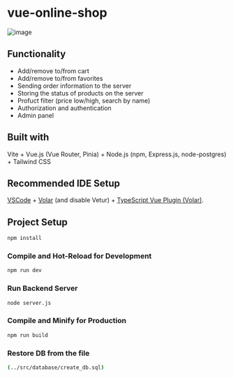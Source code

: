 # vue-online-shop

![image](https://github.com/fojogrimmo/vue-golf-shop/assets/111078093/006f3ce6-2d32-47ad-864f-4e87703f0ae6)

## Functionality
- Add/remove to/from cart
- Add/remove to/from favorites
- Sending order information to the server
- Storing the status of products on the server
- Profuct filter (price low/high, search by name)
- Authorization and authentication
- Admin panel

  
## Built with

Vite + Vue.js (Vue Router, Pinia) + Node.js (npm, Express.js, node-postgres) + Tailwind CSS

## Recommended IDE Setup

[VSCode](https://code.visualstudio.com/) + [Volar](https://marketplace.visualstudio.com/items?itemName=Vue.volar) (and disable Vetur) + [TypeScript Vue Plugin (Volar)](https://marketplace.visualstudio.com/items?itemName=Vue.vscode-typescript-vue-plugin).

## Project Setup

```sh
npm install
```

### Compile and Hot-Reload for Development

```sh
npm run dev
```
### Run Backend Server

```sh
node server.js
```

### Compile and Minify for Production

```sh
npm run build
```

### Restore DB from the file 

```sh
(../src/database/create_db.sql)
```
